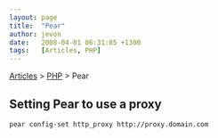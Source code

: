 ```yaml
---
layout: page
title:  "Pear"
author: jevon
date:   2008-04-01 06:31:05 +1300
tags:   [Articles, PHP]
---
```


[Articles](articles.md) > [PHP](php.md) > Pear

## Setting Pear to use a proxy

`pear config-set http_proxy http://proxy.domain.com`
